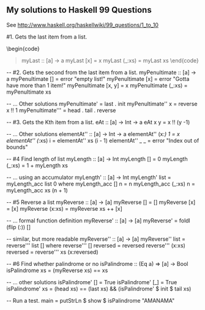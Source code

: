 
## My solutions to Haskell 99 Questions
See http://www.haskell.org/haskellwiki/99_questions/1_to_10

<!-- start literate haskell -->
#1. Gets the last item from a list.

\begin{code}
> myLast :: [a] -> a
> myLast [x] = x
> myLast (_:xs) = myLast xs
\end{code}

<!-- stop literate haskell -->

-- #2. Gets the second from the last item from a list.
myPenultimate :: [a] -> a
myPenultimate [] = error "empty list!"
myPenultimate [x] = error "Gotta have more than 1 item!"
myPenultimate [x, y] = x
myPenultimate (_:xs) = myPenultimate xs

-- ... Other solutions
myPenultimate' = last . init
myPenultimate'' x = reverse x !! 1
myPenultimate''' = head . tail . reverse

-- #3. Gets the Kth item from a list.
eAt :: [a] -> Int -> a
eAt x y = x !! (y -1)

-- ... Other solutions
elementAt'' :: [a] -> Int -> a
elementAt'' (x:_) 1  = x
elementAt'' (_:xs) i = elementAt'' xs (i - 1)
elementAt'' _ _      = error "Index out of bounds"

-- #4 Find length of list
myLength :: [a] -> Int
myLength [] = 0
myLength (_:xs) = 1 + myLength xs

-- ... using an accumulator
myLength' :: [a] -> Int
myLength' list = myLength_acc list 0
	where
		myLength_acc [] n = n
		myLength_acc (_:xs) n = myLength_acc xs (n + 1)

-- #5 Reverse a list
myReverse :: [a] -> [a]
myReverse []     = []
myReverse [x]    = [x]
myReverse (x:xs) = myReverse xs ++ [x]

-- ... formal function definition
myReverse'          :: [a] -> [a]
myReverse'          =  foldl (flip (:)) []

-- similar, but more readable
myReverse'' :: [a] -> [a]
myReverse'' list = reverse''' list []
  where
    reverse''' [] reversed     = reversed
    reverse''' (x:xs) reversed = reverse''' xs (x:reversed)

-- #6 Find whether palindrome or no
isPalindrome :: (Eq a) => [a] -> Bool
isPalindrome xs = (myReverse xs) == xs

-- ... other solutions
isPalindrome' []  = True
isPalindrome' [_] = True
isPalindrome' xs  = (head xs) == (last xs) && (isPalindrome' $ init $ tail xs)

-- Run a test.
main = putStrLn $ show $ isPalindrome "AMANAMA"

